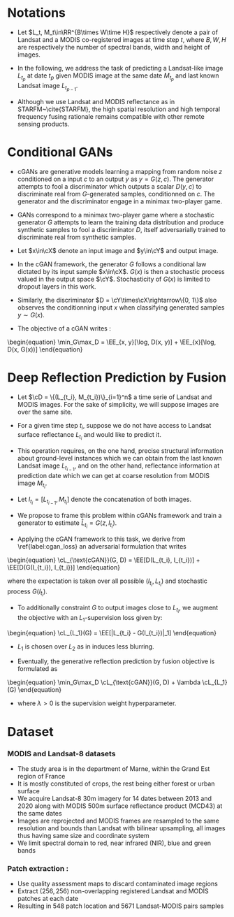 # Notations

- Let $L_t, M_t\in\RR^{B\times W\time H}$ respectively denote a pair of Landsat and a MODIS co-registered images at time step $t$, where $B, W, H$ are respectively the number of spectral bands, width and height of images.

- In the following, we address the task of predicting a Landsat-like image $L_{t_p}$ at date $t_p$ given MODIS image at the same date $M_{t_p}$ and last known Landsat image $L_{t_{p-1}}$.  

- Although we use Landsat and MODIS reflectance as in STARFM~\cite{STARFM}, the high spatial resolution and high temporal frequency fusing rationale remains compatible with other remote sensing products.


# Conditional GANs

- cGANs are generative models learning a mapping from random noise $z$ conditioned on a input $c$ to an output $y$ as $y = G(z, c)$. The generator attempts to fool a discriminator which outputs a scalar $D(y, c)$ to discriminate real from $G$-generated samples, conditionned on $c$. The generator and the discriminator engage in a minimax two-player game.

- GANs correspond to a minimax two-player game where a stochastic generator $G$ attempts to learn the training data distribution and produce synthetic samples to fool a discriminator $D$, itself adversarially trained to discriminate real from synthetic samples.

- Let $x\in\cX$ denote an input image and $y\in\cY$ and output image.

- In the cGAN framework, the generator $G$ follows a conditional law dictated by its input sample $x\in\cX$. $G(x)$ is then a stochastic process valued in the output space $\cY$. Stochasticity of $G(x)$ is limited to dropout layers in this work.

- Similarly, the discriminator $D = \cY\times\cX\rightarrow\{0, 1\}$ also observes the conditionning input $x$ when classifying generated samples $y\sim G(x)$.

- The objective of a cGAN writes :

\begin{equation}
\min_G\max_D = \EE_{x, y}[\log\, D(x, y)] + \EE_{x}[\log\, D(x, G(x))]
\end{equation}


# Deep Reflection Prediction by Fusion

- Let $\cD = \{(L_{t_i}, M_{t_i})\}_{i=1}^n$ a time serie of Landsat and MODIS images. For the sake of simplicity, we will suppose images are over the same site.

- For a given time step $t_i$, suppose we do not have access to Landsat surface reflectance $L_{t_i}$ and would like to predict it.

- This operation requires, on the one hand, precise structural information about ground-level instances which we can obtain from the last known Landsat image $L_{t_{i-1}}$, and on the other hand, reflectance information at prediction date which we can get at coarse resolution from MODIS image $M_{t_i}$.

- Let $I_{t_i} = [L_{t_{i-1}}, M_{t_i}]$ denote the concatenation of both images.

- We propose to frame this problem within cGANs framework and train a generator to estimate $\hat L_{t_i} = G(z, I_{t_i})$.  

- Applying the cGAN framework to this task, we derive from \ref{label:cgan_loss} an adversarial formulation that writes

\begin{equation}
\cL_{\text{cGAN}}(G, D) = \EE[D(L_{t_i}, I_{t_i})] + \EE[D(G(I_{t_i}), I_{t_i})]
\end{equation}

where the expectation is taken over all possible $(I_{t_i}, L_{t_i})$ and stochastic process $G(I_{t_i})$.

- To additionally constraint $G$ to output images close to $L_{t_i}$, we augment the objective with an $L_1$-supervision loss given by:

\begin{equation}
\cL_{L_1}(G) = \EE[\|L_{t_i} - G(I_{t_i})\|_1]
\end{equation}

- $L_1$ is chosen over $L_2$ as in induces less blurring.

- Eventually, the generative reflection prediction by fusion objective is formulated as

\begin{equation}
\min_G\max_D \cL_{\text{cGAN}}(G, D) + \lambda \cL_{L_1}(G)
\end{equation}

- where $\lambda > 0$ is the supervision weight hyperparameter.

# Dataset

### MODIS and Landsat-8 datasets
- The study area is in the department of Marne, within the Grand Est region of France
- It is mostly constituted of crops, the rest being either forest or urban surface
- We acquire Landsat-8 30m imagery for 14 dates between 2013 and 2020 along with MODIS 500m surface reflectance product (MCD43) at the same dates
- Images are reprojected and MODIS frames are resampled to the same resolution and bounds than Landsat with bilinear upsampling, all images thus having same size and coordinate system
- We limit spectral domain to red, near infrared (NIR), blue and green bands

### Patch extraction :
- Use quality assessment maps to discard contaminated image regions
- Extract $(256, 256)$ non-overlapping registered Landsat and MODIS patches at each date
- Resulting in 548 patch location and 5671 Landsat-MODIS pairs samples
